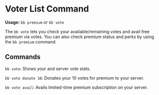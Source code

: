 # Voter List Command

**Usage:** `bb premium` or `bb vote`

The `bb vote` lets you check your available/remaining votes and avail free premium via votes. You can also check premium status and perks by using the `bb premium` command.

## Commands

`bb vote`: Shows your and server vote stats.

`bb vote donate 10`: Donates your 10 votes for premium to your server.

`bb vote avail`: Avails limited-time premium subscription on your server.
